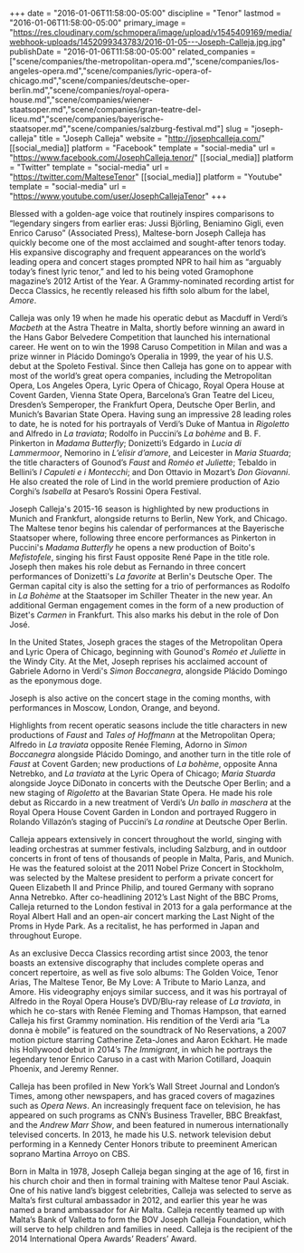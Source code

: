 +++
date = "2016-01-06T11:58:00-05:00"
discipline = "Tenor"
lastmod = "2016-01-06T11:58:00-05:00"
primary_image = "https://res.cloudinary.com/schmopera/image/upload/v1545409169/media/webhook-uploads/1452099343783/2016-01-05---Joseph-Calleja.jpg.jpg"
publishDate = "2016-01-06T11:58:00-05:00"
related_companies = ["scene/companies/the-metropolitan-opera.md","scene/companies/los-angeles-opera.md","scene/companies/lyric-opera-of-chicago.md","scene/companies/deutsche-oper-berlin.md","scene/companies/royal-opera-house.md","scene/companies/wiener-staatsoper.md","scene/companies/gran-teatre-del-liceu.md","scene/companies/bayerische-staatsoper.md","scene/companies/salzburg-festival.md"]
slug = "joseph-calleja"
title = "Joseph Calleja"
website = "http://josephcalleja.com/"
[[social_media]]
platform = "Facebook"
template = "social-media"
url = "https://www.facebook.com/JosephCalleja.tenor/"
[[social_media]]
platform = "Twitter"
template = "social-media"
url = "https://twitter.com/MalteseTenor"
[[social_media]]
platform = "Youtube"
template = "social-media"
url = "https://www.youtube.com/user/JosephCallejaTenor"
+++

Blessed with a golden-age voice that routinely inspires comparisons to “legendary singers from earlier eras: Jussi Björling, Beniamino Gigli, even Enrico Caruso” (Associated Press), Maltese-born Joseph Calleja has quickly become one of the most acclaimed and sought-after tenors today. His expansive discography and frequent appearances on the world’s leading opera and concert stages prompted NPR to hail him as “arguably today’s finest lyric tenor,” and led to his being voted Gramophone magazine’s 2012 Artist of the Year. A Grammy-nominated recording artist for Decca Classics, he recently released his fifth solo album for the label, *Amore*.

Calleja was only 19 when he made his operatic debut as Macduff in Verdi’s *Macbeth* at the Astra Theatre in Malta, shortly before winning an award in the Hans Gabor Belvedere Competition that launched his international career. He went on to win the 1998 Caruso Competition in Milan and was a prize winner in Plácido Domingo’s Operalia in 1999, the year of his U.S. debut at the Spoleto Festival. Since then Calleja has gone on to appear with most of the world’s great opera companies, including the Metropolitan Opera, Los Angeles Opera, Lyric Opera of Chicago, Royal Opera House at Covent Garden, Vienna State Opera, Barcelona’s Gran Teatre del Liceu, Dresden’s Semperoper, the Frankfurt Opera, Deutsche Oper Berlin, and Munich’s Bavarian State Opera. Having sung an impressive 28 leading roles to date, he is noted for his portrayals of Verdi’s Duke of Mantua in *Rigoletto* and Alfredo in *La traviata*; Rodolfo in Puccini’s *La bohème* and B. F. Pinkerton in *Madama Butterfly*; Donizetti’s Edgardo in *Lucia di Lammermoor*, Nemorino in *L’elisir d’amore*, and Leicester in *Maria Stuarda*; the title characters of Gounod’s *Faust* and *Roméo et Juliette*; Tebaldo in Bellini’s *I Capuleti e i Montecchi*; and Don Ottavio in Mozart’s *Don Giovanni*. He also created the role of Lind in the world premiere production of Azio Corghi’s *Isabella* at Pesaro’s Rossini Opera Festival.

Joseph Calleja's 2015-16 season is highlighted by new productions in Munich and Frankfurt, alongside returns to Berlin, New York, and Chicago. The Maltese tenor begins his calendar of performances at the Bayerische Staatsoper where, following three encore performances as Pinkerton in Puccini's *Madama Butterfly* he opens a new production of Boito's *Mefistofele*, singing his first Faust opposite René Pape in the title role. Joseph then makes his role debut as Fernando in three concert performances of Donizetti's *La favorite* at Berlin's Deutsche Oper. The German capital city is also the setting for a trio of performances as Rodolfo in *La Bohème* at the Staatsoper im Schiller Theater in the new year. An additional German engagement comes in the form of a new production of Bizet's *Carmen* in Frankfurt. This also marks his debut in the role of Don José.

In the United States, Joseph graces the stages of the Metropolitan Opera and Lyric Opera of Chicago, beginning with Gounod's *Roméo et Juliette* in the Windy City. At the Met, Joseph reprises his acclaimed account of Gabriele Adorno in Verdi's *Simon Boccanegra*, alongside Plácido Domingo as the eponymous doge.

Joseph is also active on the concert stage in the coming months, with performances in Moscow, London, Orange, and beyond.

Highlights from recent operatic seasons include the title characters in new productions of *Faust* and *Tales of Hoffmann* at the Metropolitan Opera; Alfredo in *La traviata* opposite Renée Fleming, Adorno in *Simon Boccanegra* alongside Plácido Domingo, and another turn in the title role of *Faust* at Covent Garden; new productions of *La bohème*, opposite Anna Netrebko, and *La traviata* at the Lyric Opera of Chicago; *Maria Stuarda* alongside Joyce DiDonato in concerts with the Deutsche Oper Berlin; and a new staging of *Rigoletto* at the Bavarian State Opera. He made his role debut as Riccardo in a new treatment of Verdi’s *Un ballo in maschera* at the Royal Opera House Covent Garden in London and portrayed Ruggero in Rolando Villazón’s staging of Puccini’s *La rondine* at Deutsche Oper Berlin.

Calleja appears extensively in concert throughout the world, singing with leading orchestras at summer festivals, including Salzburg, and in outdoor concerts in front of tens of thousands of people in Malta, Paris, and Munich. He was the featured soloist at the 2011 Nobel Prize Concert in Stockholm, was selected by the Maltese president to perform a private concert for Queen Elizabeth II and Prince Philip, and toured Germany with soprano Anna Netrebko. After co-headlining 2012’s Last Night of the BBC Proms, Calleja returned to the London festival in 2013 for a gala performance at the Royal Albert Hall and an open-air concert marking the Last Night of the Proms in Hyde Park. As a recitalist, he has performed in Japan and throughout Europe.

As an exclusive Decca Classics recording artist since 2003, the tenor boasts an extensive discography that includes complete operas and concert repertoire, as well as five solo albums: The Golden Voice, Tenor Arias, The Maltese Tenor, Be My Love: A Tribute to Mario Lanza, and Amore. His videography enjoys similar success, and it was his portrayal of Alfredo in the Royal Opera House’s DVD/Blu-ray release of *La traviata*, in which he co-stars with Renée Fleming and Thomas Hampson, that earned Calleja his first Grammy nomination. His rendition of the Verdi aria “La donna è mobile” is featured on the soundtrack of No Reservations, a 2007 motion picture starring Catherine Zeta-Jones and Aaron Eckhart. He made his Hollywood debut in 2014’s *The Immigrant*, in which he portrays the legendary tenor Enrico Caruso in a cast with Marion Cotillard, Joaquin Phoenix, and Jeremy Renner.

Calleja has been profiled in New York’s Wall Street Journal and London’s Times, among other newspapers, and has graced covers of magazines such as *Opera News*. An increasingly frequent face on television, he has appeared on such programs as CNN’s Business Traveller, BBC Breakfast, and the *Andrew Marr Show*, and been featured in numerous internationally televised concerts. In 2013, he made his U.S. network television debut performing in a Kennedy Center Honors tribute to preeminent American soprano Martina Arroyo on CBS.

Born in Malta in 1978, Joseph Calleja began singing at the age of 16, first in his church choir and then in formal training with Maltese tenor Paul Asciak. One of his native land’s biggest celebrities, Calleja was selected to serve as Malta’s first cultural ambassador in 2012, and earlier this year he was named a brand ambassador for Air Malta. Calleja recently teamed up with Malta’s Bank of Valletta to form the BOV Joseph Calleja Foundation, which will serve to help children and families in need. Calleja is the recipient of the 2014 International Opera Awards’ Readers’ Award.
